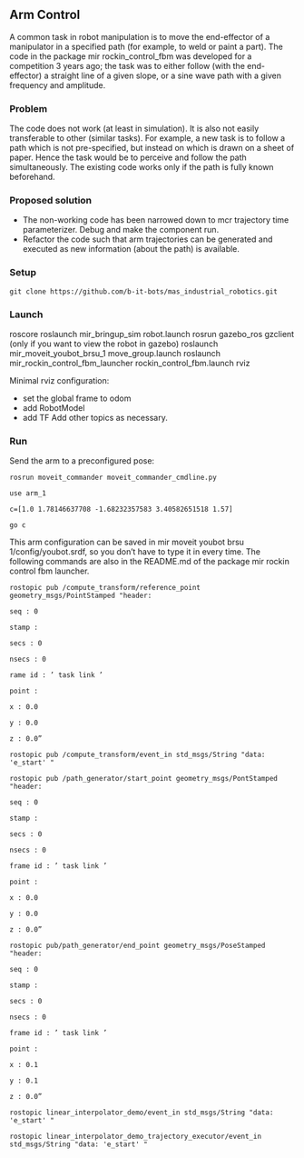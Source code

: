 ## Arm Control

A common task in robot manipulation is to move the end-effector of a manipulator in a specified path (for example, to weld or paint a part). The code in the package mir rockin_control_fbm was developed for a competition 3 years ago; the task was to either follow (with the end-effector) a straight line of a given slope, or a sine wave path with a given frequency and amplitude.

### Problem

The code does not work (at least in simulation). It is also not easily transferable to other (similar tasks). For example, a new task is to follow a path which is not pre-specified, but instead on which is drawn on a sheet of paper. Hence the task would be to perceive and follow the path simultaneously. The existing code works only if the path is fully known beforehand.

### Proposed solution
* The non-working code has been narrowed down to mcr trajectory time parameterizer. Debug and make the component run.
* Refactor the code such that arm trajectories can be generated and executed as new information (about the path) is available.

### Setup
`git clone https://github.com/b-it-bots/mas_industrial_robotics.git`
  
### Launch 

roscore
roslaunch mir_bringup_sim robot.launch
rosrun gazebo_ros gzclient (only if you want to view the robot in gazebo)
roslaunch mir_moveit_youbot_brsu_1 move_group.launch
roslaunch mir_rockin_control_fbm_launcher rockin_control_fbm.launch
rviz

Minimal rviz configuration:
* set the global frame to odom
* add RobotModel
* add TF
Add other topics as necessary.

### Run

Send the arm to a preconfigured pose:

`rosrun moveit_commander moveit_commander_cmdline.py`

`use arm_1`

`c=[1.0 1.78146637708 -1.68232357583 3.40582651518 1.57]`

`go c`

This arm configuration can be saved in mir moveit youbot brsu 1/config/youbot.srdf, so you don’t have to type it in every time. The following commands are also in the README.md of the package mir rockin control fbm launcher.

`rostopic pub /compute_transform/reference_point geometry_msgs/PointStamped "header:`

`seq : 0`

`stamp :`

`secs : 0`

`nsecs : 0`

`rame id : ’ task link ’`

`point :`

`x : 0.0`

`y : 0.0`

`z : 0.0” `

`rostopic pub /compute_transform/event_in std_msgs/String "data: 'e_start' "`

`rostopic pub /path_generator/start_point geometry_msgs/PontStamped "header: `

`seq : 0`

`stamp :`

`secs : 0`

`nsecs : 0`

`frame id : ’ task link ’`

`point :`

`x : 0.0`

`y : 0.0`

`z : 0.0” `


`rostopic pub/path_generator/end_point geometry_msgs/PoseStamped "header: `

`seq : 0`

`stamp :`

`secs : 0`

`nsecs : 0`

`frame id : ’ task link ’`

`point :`

`x : 0.1`

`y : 0.1`

`z : 0.0” `


`rostopic linear_interpolator_demo/event_in std_msgs/String "data: 'e_start' " `

`rostopic linear_interpolator_demo_trajectory_executor/event_in std_msgs/String "data: 'e_start' " `


